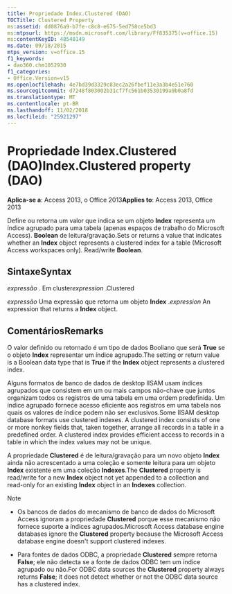 ```yaml
---
title: Propriedade Index.Clustered (DAO)
TOCTitle: Clustered Property
ms:assetid: dd0876a9-b7fe-c8c8-e675-5ed758ce5bd3
ms:mtpsurl: https://msdn.microsoft.com/library/Ff835375(v=office.15)
ms:contentKeyID: 48548149
ms.date: 09/18/2015
mtps_version: v=office.15
f1_keywords:
- dao360.chm1052930
f1_categories:
- Office.Version=v15
ms.openlocfilehash: 4e7bd39d3329c83ec2a26fbef11e3a3b4e51e760
ms.sourcegitcommit: d7248f803002b31cf7fc561b03530199a9b0a8fd
ms.translationtype: MT
ms.contentlocale: pt-BR
ms.lasthandoff: 11/02/2018
ms.locfileid: "25921297"
---
```

# <a name="indexclustered-property-dao"></a><span data-ttu-id="d7414-102">Propriedade Index.Clustered (DAO)</span><span class="sxs-lookup"><span data-stu-id="d7414-102">Index.Clustered property (DAO)</span></span>


<span data-ttu-id="d7414-103">**Aplica-se a**: Access 2013, o Office 2013</span><span class="sxs-lookup"><span data-stu-id="d7414-103">**Applies to**: Access 2013, Office 2013</span></span>

<span data-ttu-id="d7414-p101">Define ou retorna um valor que indica se um objeto **Index** representa um índice agrupado para uma tabela (apenas espaços de trabalho do Microsoft Access). **Boolean** de leitura/gravação.</span><span class="sxs-lookup"><span data-stu-id="d7414-p101">Sets or returns a value that indicates whether an **Index** object represents a clustered index for a table (Microsoft Access workspaces only). Read/write **Boolean**.</span></span>

## <a name="syntax"></a><span data-ttu-id="d7414-106">Sintaxe</span><span class="sxs-lookup"><span data-stu-id="d7414-106">Syntax</span></span>

<span data-ttu-id="d7414-107">*expressão* . Em cluster</span><span class="sxs-lookup"><span data-stu-id="d7414-107">*expression* .Clustered</span></span>

<span data-ttu-id="d7414-108">*expressão* Uma expressão que retorna um objeto **Index** .</span><span class="sxs-lookup"><span data-stu-id="d7414-108">*expression* An expression that returns a **Index** object.</span></span>

## <a name="remarks"></a><span data-ttu-id="d7414-109">Comentários</span><span class="sxs-lookup"><span data-stu-id="d7414-109">Remarks</span></span>

<span data-ttu-id="d7414-110">O valor definido ou retornado é um tipo de dados Booliano que será **True** se o objeto **Index** representar um índice agrupado.</span><span class="sxs-lookup"><span data-stu-id="d7414-110">The setting or return value is a Boolean data type that is **True** if the **Index** object represents a clustered index.</span></span>

<span data-ttu-id="d7414-p102">Alguns formatos de banco de dados de desktop IISAM usam índices agrupados que consistem em um ou mais campos não-chave que juntos organizam todos os registros de uma tabela em uma ordem predefinida. Um índice agrupado fornece acesso eficiente aos registros em uma tabela nos quais os valores de índice podem não ser exclusivos.</span><span class="sxs-lookup"><span data-stu-id="d7414-p102">Some IISAM desktop database formats use clustered indexes. A clustered index consists of one or more nonkey fields that, taken together, arrange all records in a table in a predefined order. A clustered index provides efficient access to records in a table in which the index values may not be unique.</span></span>

<span data-ttu-id="d7414-114">A propriedade **Clustered** é de leitura/gravação para um novo objeto **Index** ainda não acrescentado a uma coleção e somente leitura para um objeto **Index** existente em uma coleção **Indexes**.</span><span class="sxs-lookup"><span data-stu-id="d7414-114">The **Clustered** property is read/write for a new **Index** object not yet appended to a collection and read-only for an existing **Index** object in an **Indexes** collection.</span></span>


> [!NOTE]
> <UL>
> <LI>
> <P><span data-ttu-id="d7414-115">Os bancos de dados do mecanismo de banco de dados do Microsoft Access ignoram a propriedade <STRONG>Clustered</STRONG> porque esse mecanismo não fornece suporte a índices agrupados.</span><span class="sxs-lookup"><span data-stu-id="d7414-115">Microsoft Access database engine databases ignore the <STRONG>Clustered</STRONG> property because the Microsoft Access database engine doesn't support clustered indexes.</span></span></P>
> <LI>
> <P><span data-ttu-id="d7414-116">Para fontes de dados ODBC, a propriedade <STRONG>Clustered</STRONG> sempre retorna <STRONG>False</STRONG>; ele não detecta se a fonte de dados ODBC tem um índice agrupado ou não.</span><span class="sxs-lookup"><span data-stu-id="d7414-116">For ODBC data sources the <STRONG>Clustered</STRONG> property always returns <STRONG>False</STRONG>; it does not detect whether or not the ODBC data source has a clustered index.</span></span></P></LI></UL>


